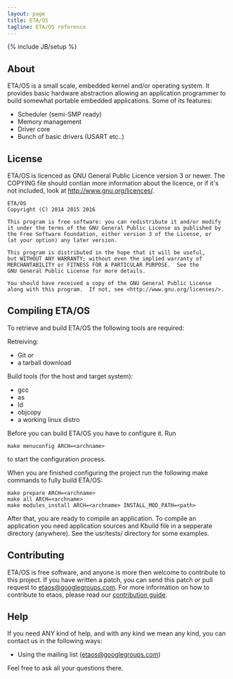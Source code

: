 ```yaml
---
layout: page
title: ETA/OS
tagline: ETA/OS reference
---
```

{% include JB/setup %}


## About

ETA/OS is a small scale, embedded kernel and/or operating system. It provides
basic hardware abstraction allowing an application programmer to build somewhat
portable embedded applications. Some of its features:

  * Scheduler (semi-SMP ready)
  * Memory management
  * Driver core
  * Bunch of basic drivers (USART etc..)

## License

ETA/OS is licenced as GNU General Public Licence version 3 or newer. 
The COPYING file should contian more information about the licence, or
if it's not included, look at http://www.gnu.org/licences/.

    ETA/OS
    Copyright (C) 2014 2015 2016

    This program is free software: you can redistribute it and/or modify
    it under the terms of the GNU General Public License as published by
    the Free Software Foundation, either version 3 of the License, or
    (at your option) any later version.

    This program is distributed in the hope that it will be useful,
    but WITHOUT ANY WARRANTY; without even the implied warranty of
    MERCHANTABILITY or FITNESS FOR A PARTICULAR PURPOSE.  See the
    GNU General Public License for more details.

    You should have received a copy of the GNU General Public License
    along with this program.  If not, see <http://www.gnu.org/licenses/>.

## Compiling ETA/OS

To retrieve and build ETA/OS the following tools are required:

Retreiving:

  * Git or
  * a tarball download

Build tools (for the host and target system):

  * gcc
  * as
  * ld
  * objcopy
  * a working linux distro

Before you can build ETA/OS you have to configure it. Run

    make menuconfig ARCH=<archname>

to start the configuration process.

When you are finished configuring the project run the following make commands
to fully build ETA/OS:

    make prepare ARCH=<archname>
    make all ARCH=<archname>
    make modules_install ARCH=<archname> INSTALL_MOD_PATH=<path>

After that, you are ready to compile an application. To compile an application
you need application sources and Kbuild file in a sepperate directory (anywhere).
See the usr/tests/ directory for some examples.

## Contributing

ETA/OS is free software, and anyone is more then welcome to contribute to this
project. If you have written a patch, you can send this patch or pull request to 
etaos@googlegroups.com. For more information on how to contribute to etaos,
please read our [contribution guide](contrib.html).

## Help

If you need ANY kind of help, and with any kind we mean any kind, you can contact us
in the following ways:

  * Using the mailing list (etaos@googlegroups.com)

Feel free to ask all your questions there.

